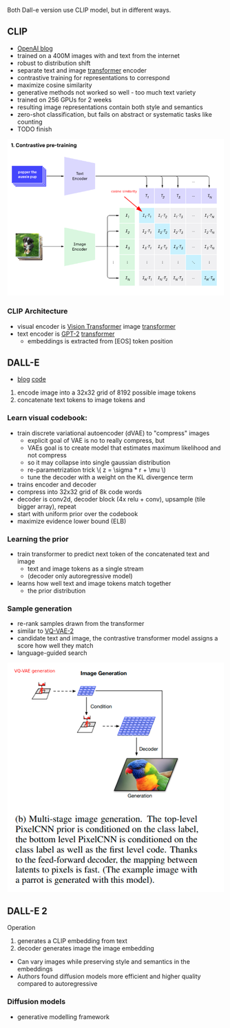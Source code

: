 Both Dall-e version use CLIP model, but in different ways.

## CLIP
- [OpenAI blog](https://openai.com/blog/clip/)
- trained on a 400M images with and text from the internet
- robust to distribution shift
- separate text and image [transformer](/ml/transformers-self-attention-mechanism-simplified) encoder 
- contrastive training for representations to correspond
- maximize cosine similarity 
- generative methods not worked so well - too much text variety
- trained on 256 GPUs for 2 weeks
- resulting image representations contain both style and semantics
- zero-shot classification, but fails on abstract or systematic tasks like counting
- TODO finish

![CLIP contrastive pretraining](/images/clip-contrastive-pretraining.png)

### CLIP Architecture
- visual encoder is [Vision Transformer](https://arxiv.org/pdf/2010.11929.pdf) image [transformer](/ml/transformers-self-attention-mechanism-simplified)
- text encoder is [GPT-2](https://cdn.openai.com/better-language-models/language_models_are_unsupervised_multitask_learners.pdf) [transformer](/ml/transformers-self-attention-mechanism-simplified)
  - embeddings is extracted from \[EOS\] token position

## DALL-E 

- [blog](https://openai.com/blog/dall-e/) [code](https://github.com/openai/DALL-E/blob/5be4b236bc3ade6943662354117a0e83752cc322/dall_e/decoder.py#L13)
1. encode image into a 32x32 grid of 8192 possible image tokens
2. concatenate text tokens to image tokens and 
	
### Learn visual codebook:
- train discrete variational autoencoder (dVAE) to "compress" images
	- explicit goal of VAE is no to really compress, but 
	- VAEs goal is to create model that estimates maximum likelihood and not compress
	- so it may collapse into single gaussian distribution
	- re-parametrization trick \\( z = \sigma * r + \mu \\)
	- tune the decoder with a weight on the KL divergence term
- trains encoder and decoder
- compress into 32x32 grid of 8k code words
- decoder is conv2d, decoder block (4x relu + conv), upsample (tile bigger array), repeat
- start with uniform prior over the codebook
- maximize evidence lower bound (ELB)

### Learning the prior
- train transformer to predict next token of the concatenated text and image
  - text and image tokens as a single stream
  - (decoder only autoregressive model)
- learns how well text and image tokens match together
    - the prior distribution
	
### Sample generation
- re-rank samples drawn from the transformer
- similar to [VQ-VAE-2](https://proceedings.neurips.cc/paper/2019/file/5f8e2fa1718d1bbcadf1cd9c7a54fb8c-Paper.pdf)
- candidate text and image, the contrastive transformer model assigns a score how well they match
- language-guided search

![VQ-VAE-2 generation](/images/vq-vae-generation.png)

## DALL-E 2
Operation
1. generates a CLIP embedding from text
2. decoder generates image the image embedding

- Can vary images while preserving style and semantics in the embeddings
- Authors found diffusion models more efficient and higher quality compared to autoregressive

### Diffusion models
- generative modelling framework
